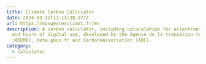 ```yaml
---
title: Climate Carbon Calculator
date: 2024-03-12T11:13:38.977Z
url: https://nosgestesclimat.fr/en
description: A carbon calculator, including calucalation for eclectronic devices
  and hours of digital use, developed by the Agence de la transition transition
  (ADEME), beta.gouv.fr and CarboneAssociation (ABC).
category:
  - calculator
---
```


